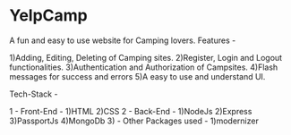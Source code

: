 # YelpCamp
A fun and easy to use website for Camping lovers.
Features - 

1)Adding, Editing, Deleting of Camping sites.
2)Register, Login and Logout functionalities.
3)Authentication and Authorization of Campsites.
4)Flash messages for success and errors
5)A easy to use and understand UI.


Tech-Stack -

1 - Front-End -
        1)HTML
        2)CSS
2 - Back-End -
        1)NodeJs
        2)Express
        3)PassportJs
        4)MongoDb
3) - Other Packages used - 
        1)modernizer
